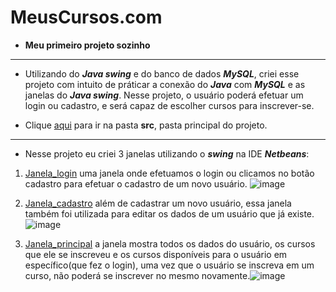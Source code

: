 # MeusCursos.com

* __Meu primeiro projeto sozinho__  
---

* Utilizando do **_Java swing_** e do banco de dados **_MySQL_**, criei esse projeto com intuito de práticar a conexão do **_Java_** com **_MySQL_** e as janelas do **_Java swing_**. Nesse projeto, o usuário poderá efetuar um login ou cadastro, e será capaz de escolher cursos para inscrever-se.

* Clique [aqui](https://github.com/JaoVitorPeixoto/MeusCursos.com/tree/main/Arquivos-do-projeto/src) para ir na pasta __src__, pasta principal do projeto.
---

* Nesse projeto eu criei 3 janelas utilizando o **_swing_** na IDE **_Netbeans_**:

1. [Janela_login](https://github.com/JaoVitorPeixoto/MeusCursos.com/blob/main/Arquivos-do-projeto/src/VIEWS/Janela_login.java) uma janela onde efetuamos o login ou clicamos no botão cadastro para efetuar o cadastro de um novo usuário. ![image](https://user-images.githubusercontent.com/95388915/161402367-419930eb-bd79-4ef5-87ad-c8a69d419142.png)

1. [Janela_cadastro](https://github.com/JaoVitorPeixoto/MeusCursos.com/blob/main/Arquivos-do-projeto/src/VIEWS/Janela_cadastro.java) além de cadastrar um novo usuário, essa janela também foi utilizada para editar os dados de um usuário que já existe.![image](https://user-images.githubusercontent.com/95388915/161402507-a6531dbf-4bf1-4af2-b2c4-e3600ab7fa0b.png)

1. [Janela_principal](https://github.com/JaoVitorPeixoto/MeusCursos.com/blob/main/Arquivos-do-projeto/src/VIEWS/Janela_principal.form) a janela mostra todos os dados do usuário, os cursos que ele se inscreveu e os cursos disponíveis para o usuário em específico(que fez o login), uma vez que o usuário se inscreva em um curso, não poderá se inscrever no mesmo novamente.![image](https://user-images.githubusercontent.com/95388915/161402785-69a61aae-6734-4bd4-99df-61520f2a7f20.png)



